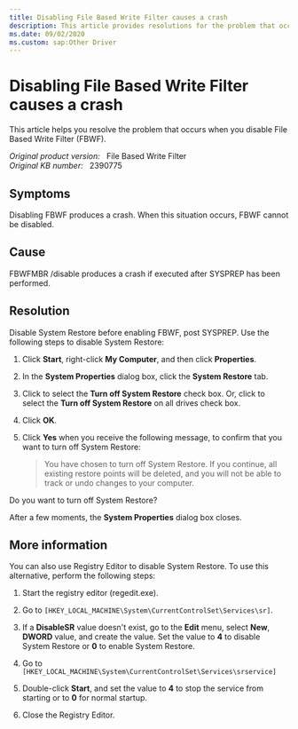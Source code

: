 ```yaml
---
title: Disabling File Based Write Filter causes a crash
description: This article provides resolutions for the problem that occurs when you disable File Based Write Filter.
ms.date: 09/02/2020
ms.custom: sap:Other Driver
---
```

# Disabling File Based Write Filter causes a crash

This article helps you resolve the problem that occurs when you disable File Based Write Filter (FBWF).

_Original product version:_ &nbsp; File Based Write Filter  
_Original KB number:_ &nbsp; 2390775

## Symptoms

Disabling FBWF produces a crash. When this situation occurs, FBWF cannot be disabled.

## Cause

FBWFMBR /disable produces a crash if executed after SYSPREP has been performed.

## Resolution

Disable System Restore before enabling FBWF, post SYSPREP. Use the following steps to disable System Restore:

1. Click **Start**, right-click **My Computer**, and then click **Properties**.
2. In the **System Properties** dialog box, click the **System Restore** tab.
3. Click to select the **Turn off System Restore** check box. Or, click to select the **Turn off System Restore** on all drives check box.
4. Click **OK**.
5. Click **Yes** when you receive the following message, to confirm that you want to turn off System Restore:

    > You have chosen to turn off System Restore. If you continue, all existing restore points will be deleted, and you will not be able to track or undo changes to your computer.

Do you want to turn off System Restore?

After a few moments, the **System Properties** dialog box closes.

## More information

You can also use Registry Editor to disable System Restore. To use this alternative, perform the following steps:

1. Start the registry editor (regedit.exe).

1. Go to `[HKEY_LOCAL_MACHINE\System\CurrentControlSet\Services\sr]`.

1. If a **DisableSR** value doesn't exist, go to the **Edit** menu, select **New**, **DWORD** value, and create the value. Set the value to **4** to disable System Restore or **0** to enable System Restore.

1. Go to `[HKEY_LOCAL_MACHINE\System\CurrentControlSet\Services\srservice]`

1. Double-click **Start**, and set the value to **4** to stop the service from starting or to **0** for normal startup.

1. Close the Registry Editor.
